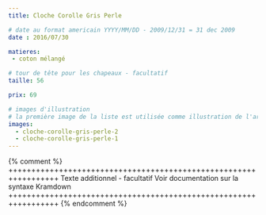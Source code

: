 ```yaml
---
title: Cloche Corolle Gris Perle

# date au format americain YYYY/MM/DD - 2009/12/31 = 31 dec 2009
date : 2016/07/30

matieres:
 - coton mélangé

# tour de tête pour les chapeaux - facultatif
taille: 56

prix: 69

# images d'illustration
# la première image de la liste est utilisée comme illustration de l'article dans les pages de listing.
images:
  - cloche-corolle-gris-perle-2
  - cloche-corolle-gris-perle-1
---
```

{% comment %} +++++++++++++++++++++++++++++++++++++++++++++++++++++++++++++++++
              Texte additionnel - facultatif
              Voir documentation sur la syntaxe Kramdown
+++++++++++++++++++++++++++++++++++++++++++++++++++++++++++++++++ {% endcomment %}
